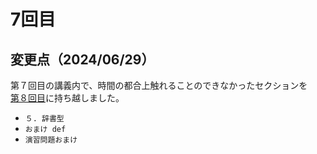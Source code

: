 # 7回目

## 変更点（2024/06/29）

第７回目の講義内で、時間の都合上触れることのできなかったセクションを<br>[第８回目](https://github.com/Yokohide0317/2024BI-Python/tree/main/8%E5%9B%9E%E7%9B%AE)に持ち越しました。

- `５. 辞書型`
- `おまけ def`
- `演習問題おまけ`



